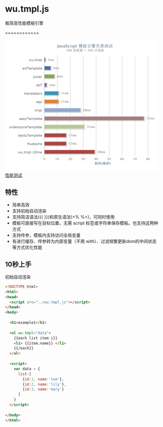 # wu.tmpl.js
极简高性能模板引擎

============

![性能测试](test/test.png)
[性能测试](https://wusfen.github.io/wu.tmpl.js/test/template_test.html)


## 特性
  * 简单高效
  * 支持初始自动渲染
  * 支持简洁语法({{ }})和原生语法(<% %>)，可同时使用
  * 模板可直接写在目标位置，无需 script 标签或字符串保存模板。也支持这两种方式
  * 支持传参，模板内支持访问全局变量
  * 有进行缓存、传参转为内部变量（不用 with）、过滤频繁更新dom的中间状态等方式优化性能


## 10秒上手
初始自动渲染


```html
<!DOCTYPE html>
<html>
<head>
  <script src="../wu.tmpl.js"></script>
</head>
<body>

  <h1>example1</h1>

  <ul wu-tmpl="data">
    {{each list item i}}
    <li> {{item.name}} </li>
    {{/each}}
  </ul>

  <script>
    var data = {
      list:[
        {id:1, name:'tom'},
        {id:2, name:'lily'},
        {id:3, name:'mary'}
      ]
    }
  </script>

</body>
</html>
```
